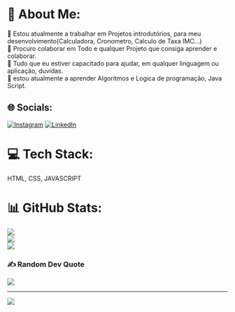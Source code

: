 # 💫 About Me:
🔭 Estou atualmente a trabalhar em Projetos introdutórios, para meu desenvolvimento(Calculadora, Cronometro, Calculo de Taxa IMC...)<br>👯 Procuro colaborar em Todo e qualquer Projeto que consiga aprender e colaborar. <br>🤝 Tudo que eu estiver capacitado para ajudar, em qualquer linguagem ou aplicação, duvidas.<br>🌱 estou atualmente a aprender Algoritmos e Logica de programação, Java Script.<br>


## 🌐 Socials:
[![Instagram](https://img.shields.io/badge/Instagram-%23E4405F.svg?logo=Instagram&logoColor=white)](https://instagram.com/https://www.instagram.com/rwcalcas/) [![LinkedIn](https://img.shields.io/badge/LinkedIn-%230077B5.svg?logo=linkedin&logoColor=white)](https://linkedin.com/in/https://www.linkedin.com/in/roger-cal%C3%A7as-9a4042174/) 

# 💻 Tech Stack:
HTML, CSS, JAVASCRIPT
# 📊 GitHub Stats:
![](https://github-readme-stats.vercel.app/api?username=RogerCalcas&theme=nightowl&hide_border=false&include_all_commits=true&count_private=true)<br/>
![](https://github-readme-streak-stats.herokuapp.com/?user=RogerCalcas&theme=nightowl&hide_border=false)<br/>
![](https://github-readme-stats.vercel.app/api/top-langs/?username=RogerCalcas&theme=nightowl&hide_border=false&include_all_commits=true&count_private=true&layout=compact)

### ✍️ Random Dev Quote
![](https://quotes-github-readme.vercel.app/api?type=horizontal&theme=radical)

---
[![](https://visitcount.itsvg.in/api?id=RogerCalcas&icon=2&color=3)](https://visitcount.itsvg.in)

<!-- Proudly created with GPRM ( https://gprm.itsvg.in ) -->
